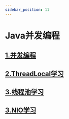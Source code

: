 ```yaml
---
sidebar_position: 11
---
```


# Java并发编程

## [1.并发编程](concurent/readme)

## [2.ThreadLocal学习](threadlocal)

## [3.线程池学习](threadpool/readme)

## [3.NIO学习](nio)

